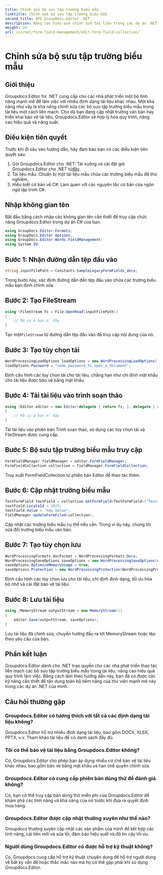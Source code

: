 ```yaml
---
title: Chỉnh sửa bộ sưu tập trường biểu mẫu
linktitle: Chỉnh sửa bộ sưu tập trường biểu mẫu
second_title: API GroupDocs.Editor .NET
description: Nâng cao hiệu quả chỉnh sửa tài liệu trong các dự án .NET với Groupdocs.Editor. Sửa đổi bộ sưu tập trường biểu mẫu một cách liền mạch.
weight: 10
url: /vi/net/form-field-management/edit-form-field-collection/
---
```


# Chỉnh sửa bộ sưu tập trường biểu mẫu

## Giới thiệu
Groupdocs.Editor for .NET cung cấp cho các nhà phát triển một bộ tính năng mạnh mẽ để làm việc với nhiều định dạng tài liệu khác nhau. Một khả năng như vậy là khả năng chỉnh sửa các bộ sưu tập trường biểu mẫu trong tài liệu một cách liền mạch. Cho dù bạn đang cập nhật trường văn bản hay triển khai bảo vệ tài liệu, Groupdocs.Editor sẽ hợp lý hóa quy trình, nâng cao hiệu quả và năng suất.
## Điều kiện tiên quyết
Trước khi đi sâu vào hướng dẫn, hãy đảm bảo bạn có các điều kiện tiên quyết sau:
1.  Gói Groupdocs.Editor cho .NET: Tải xuống và cài đặt gói Groupdocs.Editor cho .NET từ[đây](https://releases.groupdocs.com/editor/net/).
2. Tài liệu mẫu: Chuẩn bị một tài liệu mẫu chứa các trường biểu mẫu để thử nghiệm.
3. Hiểu biết cơ bản về C#: Làm quen với các nguyên tắc cơ bản của ngôn ngữ lập trình C#.

## Nhập không gian tên
Bắt đầu bằng cách nhập các không gian tên cần thiết để truy cập chức năng Groupdocs.Editor trong dự án C# của bạn.
```csharp
using GroupDocs.Editor.Formats;
using GroupDocs.Editor.Options;
using GroupDocs.Editor.Words.FieldManagement;
using System.IO;
```
## Bước 1: Nhận đường dẫn tệp đầu vào
```csharp
string inputFilePath = Constants.SampleLegacyFormFields_docx;
```
Trong bước này, xác định đường dẫn đến tệp đầu vào chứa các trường biểu mẫu bạn định chỉnh sửa.
## Bước 2: Tạo FileStream
```csharp
using (FileStream fs = File.OpenRead(inputFilePath))
{
    // Mã của bạn ở đây
}
```
 Tạo một`FileStream` từ đường dẫn tệp đầu vào để truy cập nội dung của nó.
## Bước 3: Tạo tùy chọn tải
```csharp
WordProcessingLoadOptions loadOptions = new WordProcessingLoadOptions();
loadOptions.Password = "some_password_to_open_a_document";
```
Định cấu hình các tùy chọn tải cho tài liệu, chẳng hạn như chỉ định mật khẩu cho tài liệu được bảo vệ bằng mật khẩu.
## Bước 4: Tải tài liệu vào trình soạn thảo
```csharp
using (Editor editor = new Editor(delegate { return fs; }, delegate { return loadOptions; }))
{
    // Mã của bạn ở đây
}
```
Tải tài liệu vào phiên bản Trình soạn thảo, sử dụng các tùy chọn tải và FileStream được cung cấp.
## Bước 5: Bộ sưu tập trường biểu mẫu truy cập
```csharp
FormFieldManager fieldManager = editor.FormFieldManager;
FormFieldCollection collection = fieldManager.FormFieldCollection;
```
Truy xuất FormFieldCollection từ phiên bản Editor để thao tác thêm.
## Bước 6: Cập nhật trường biểu mẫu
```csharp
TextFormField textField = collection.GetFormField<TextFormField>("Text1");
textField.LocaleId = 1029;
textField.Value = "new Value";
fieldManager.UpdateFormFiled(collection);
```
Cập nhật các trường biểu mẫu cụ thể nếu cần. Trong ví dụ này, chúng tôi sửa đổi trường biểu mẫu văn bản.
## Bước 7: Tạo tùy chọn lưu
```csharp
WordProcessingFormats docFormat = WordProcessingFormats.Docx;
WordProcessingSaveOptions saveOptions = new WordProcessingSaveOptions(docFormat);
saveOptions.OptimizeMemoryUsage = true;
saveOptions.Protection = new WordProcessingProtection(WordProcessingProtectionType.AllowOnlyFormFields, "write_password");
```
Định cấu hình các tùy chọn lưu cho tài liệu, chỉ định định dạng, tối ưu hóa bộ nhớ và cài đặt bảo vệ tài liệu.
## Bước 8: Lưu tài liệu
```csharp
using (MemoryStream outputStream = new MemoryStream())
{
    editor.Save(outputStream, saveOptions);
}
```
Lưu tài liệu đã chỉnh sửa, chuyển hướng đầu ra tới MemoryStream hoặc tệp theo yêu cầu của bạn.

## Phần kết luận
Groupdocs.Editor dành cho .NET trao quyền cho các nhà phát triển thao tác liền mạch các bộ sưu tập trường biểu mẫu trong tài liệu, nâng cao hiệu quả quy trình làm việc. Bằng cách làm theo hướng dẫn này, bạn đã có được các kỹ năng cần thiết để tận dụng toàn bộ tiềm năng của thư viện mạnh mẽ này trong các dự án .NET của mình.

## Câu hỏi thường gặp
### Groupdocs.Editor có tương thích với tất cả các định dạng tài liệu không?
Groupdocs.Editor hỗ trợ nhiều định dạng tài liệu, bao gồm DOCX, XLSX, PPTX, v.v. Tham khảo tài liệu để có danh sách đầy đủ.
### Tôi có thể bảo vệ tài liệu bằng Groupdocs.Editor không?
Có, Groupdocs.Editor cho phép bạn áp dụng nhiều cơ chế bảo vệ tài liệu khác nhau, bao gồm bảo vệ bằng mật khẩu và hạn chế quyền chỉnh sửa.
### Groupdocs.Editor có cung cấp phiên bản dùng thử để đánh giá không?
Có, bạn có thể truy cập bản dùng thử miễn phí của Groupdocs.Editor để khám phá các tính năng và khả năng của nó trước khi đưa ra quyết định mua hàng.
### Groupdocs.Editor được cập nhật thường xuyên như thế nào?
Groupdocs thường xuyên cập nhật các sản phẩm của mình để kết hợp các tính năng, cải tiến mới và sửa lỗi, đảm bảo hiệu suất và độ tin cậy tối ưu.
### Người dùng Groupdocs.Editor có được hỗ trợ kỹ thuật không?
Có, Groupdocs cung cấp hỗ trợ kỹ thuật chuyên dụng để hỗ trợ người dùng về bất kỳ vấn đề hoặc thắc mắc nào mà họ có thể gặp phải khi sử dụng Groupdocs.Editor.